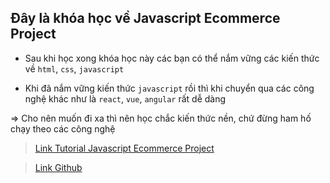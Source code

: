 ## Đây là khóa học về Javascript Ecommerce Project

- Sau khi học xong khóa học này các bạn có thể nắm vững các kiến thức về `html`, `css`, `javascript`

- Khi đã nắm vững kiến thức `javascript` rồi thì khi chuyển qua các công nghệ khác như là `react`, `vue`, `angular` rất dễ dàng

=> Cho nên muốn đi xa thì nên học chắc kiến thức nền, chứ đừng ham hố chạy theo các công nghệ

> [Link Tutorial Javascript Ecommerce Project](https://bom.so/2YicPf)

> [Link Github](https://github.com/dovietduc/ecommerce_js_codelove)
